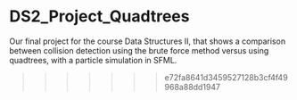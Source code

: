 
# DS2_Project_Quadtrees
Our final project for the course Data Structures II, that shows a comparison between collision detection using the brute force method versus using quadtrees, with a particle simulation in SFML.
>>>>>>> e72fa8641d3459527128b3cf4f49968a88dd1947
